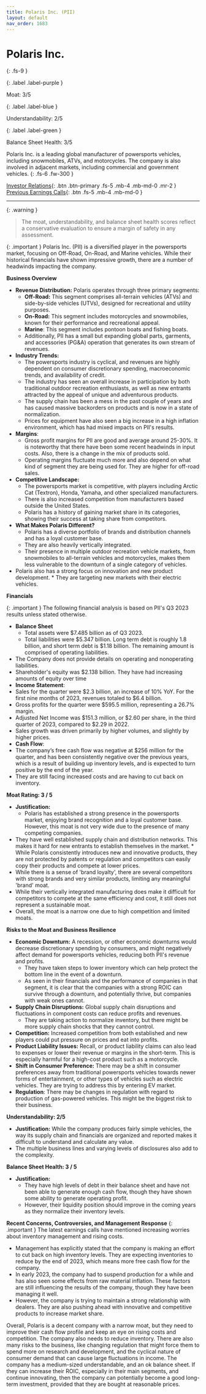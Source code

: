 ```yaml
---
title: Polaris Inc. (PII)
layout: default
nav_order: 1683
---
```


# Polaris Inc.
{: .fs-9 }

{: .label .label-purple }

Moat: 3/5

{: .label .label-blue }

Understandability: 2/5

{: .label .label-green }

Balance Sheet Health: 3/5

Polaris Inc. is a leading global manufacturer of powersports vehicles, including snowmobiles, ATVs, and motorcycles. The company is also involved in adjacent markets, including commercial and government vehicles.
{: .fs-6 .fw-300 }

[Investor Relations](https://www.google.com/search?q=PII+investor+relations){: .btn .btn-primary .fs-5 .mb-4 .mb-md-0 .mr-2 }
[Previous Earnings Calls](https://discountingcashflows.com/company/PII/transcripts/){: .btn .fs-5 .mb-4 .mb-md-0 }

---

{: .warning }
>The moat, understandability, and balance sheet health scores reflect a conservative evaluation to ensure a margin of safety in any assessment.



{: .important }
Polaris Inc. (PII) is a diversified player in the powersports market, focusing on Off-Road, On-Road, and Marine vehicles. While their historical financials have shown impressive growth, there are a number of headwinds impacting the company.

**Business Overview**

*   **Revenue Distribution:** Polaris operates through three primary segments:
    *   **Off-Road:** This segment comprises all-terrain vehicles (ATVs) and side-by-side vehicles (UTVs), designed for recreational and utility purposes. 
    *   **On-Road:** This segment includes motorcycles and snowmobiles, known for their performance and recreational appeal.
    *   **Marine**: This segment includes pontoon boats and fishing boats.
    *    Additionally, PII has a small but expanding global parts, garments, and accessories (PG&A) operation that generates its own stream of revenues.
*   **Industry Trends:** 
    *    The powersports industry is cyclical, and revenues are highly dependent on consumer discretionary spending, macroeconomic trends, and availability of credit. 
    *    The industry has seen an overall increase in participation by both traditional outdoor recreation enthusiasts, as well as new entrants attracted by the appeal of unique and adventurous products.
    *    The supply chain has been a mess in the past couple of years and has caused massive backorders on products and is now in a state of normalization. 
     *    Prices for equipment have also seen a big increase in a high inflation environment, which has had mixed impacts on PII's results.
*   **Margins**:
    *   Gross profit margins for PII are good and average around 25-30%. It is noteworthy that there have been some recent headwinds in input costs. Also, there is a change in the mix of products sold. 
    *  Operating margins fluctuate much more and also depend on what kind of segment they are being used for. They are higher for off-road sales. 
*   **Competitive Landscape:** 
    *    The powersports market is competitive, with players including Arctic Cat (Textron), Honda, Yamaha, and other specialized manufacturers. 
    *    There is also increased competition from manufacturers based outside the United States.
    *   Polaris has a history of gaining market share in its categories, showing their success at taking share from competitors. 
*  **What Makes Polaris Different?**
    * Polaris has a diverse portfolio of brands and distribution channels and has a loyal customer base.
     * They are also heavily vertically integrated. 
    *    Their presence in multiple outdoor recreation vehicle markets, from snowmobiles to all-terrain vehicles and motorcycles, makes them less vulnerable to the downturn of a single category of vehicles. 
  *   Polaris also has a strong focus on innovation and new product development.
    * They are targeting new markets with their electric vehicles.

**Financials**

{: .important }
The following financial analysis is based on PII's Q3 2023 results unless stated otherwise.

* **Balance Sheet**
  *  Total assets were $7.485 billion as of Q3 2023.
  * Total liabilities were $5.347 billion. Long term debt is roughly 1.8 billion, and short term debt is $1.18 billion. The remaining amount is comprised of operating liabilities.
 *  The Company does not provide details on operating and nonoperating liabilities.
  *  Shareholder's equity was $2.138 billion. They have had increasing amounts of equity over time
*  **Income Statement**:
  *   Sales for the quarter were $2.3 billion, an increase of 10% YoY. For the first nine months of 2023, revenues totaled to $6.4 billion.
  *   Gross profits for the quarter were $595.5 million, representing a 26.7% margin.
  *   Adjusted Net Income was $151.3 million, or $2.60 per share, in the third quarter of 2023, compared to $2.29 in 2022. 
  *  Sales growth was driven primarily by higher volumes, and slightly by higher prices. 
*   **Cash Flow**: 
   *   The company’s free cash flow was negative at $256 million for the quarter, and has been consistently negative over the previous years, which is a result of building up inventory levels, and is expected to turn positive by the end of the year. 
   *   They are still facing increased costs and are having to cut back on inventory. 

**Moat Rating: 3 / 5**

*   **Justification:**
    *  Polaris has established a strong presence in the powersports market, enjoying brand recognition and a loyal customer base. However, this moat is not very wide due to the presence of many competing companies.
   *   They have well established supply chain and distribution networks. This makes it hard for new entrants to establish themselves in the market.
    *   While Polaris consistently introduces new and innovative products, they are not protected by patents or regulation and competitors can easily copy their products and compete at lower prices. 
   *   While there is a sense of 'brand loyalty', there are several competitors with strong brands and very similar products, limiting any meaningful 'brand' moat. 
  *    While their vertically integrated manufacturing does make it difficult for competitors to compete at the same efficiency and cost, it still does not represent a sustainable moat.
   *  Overall, the moat is a narrow one due to high competition and limited moats.

**Risks to the Moat and Business Resilience**

*   **Economic Downturn:** A recession, or other economic downturns would decrease discretionary spending by consumers, and might negatively affect demand for powersports vehicles, reducing both PII's revenue and profits. 
    *   They have taken steps to lower inventory which can help protect the bottom line in the event of a downturn.
    *  As seen in their financials and the performance of companies in that segment, it is clear that the companies with a strong ROIC can survive through a downturn, and potentially thrive, but companies with weak ones cannot.
*   **Supply Chain Disruptions:** Global supply chain disruptions and fluctuations in component costs can reduce profits and revenues.
    * They are taking action to normalize inventory, but there might be more supply chain shocks that they cannot control.
*   **Competition:** Increased competition from both established and new players could put pressure on prices and eat into profits. 
*   **Product Liability Issues:** Recall, or product liability claims can also lead to expenses or lower their revenue or margins in the short-term. This is especially harmful for a high-cost product such as a motorcycle.
*   **Shift in Consumer Preference:** There may be a shift in consumer preferences away from traditional powersports vehicles towards newer forms of entertainment, or other types of vehicles such as electric vehicles. They are trying to address this by entering EV market.
*   **Regulation**: There may be changes in regulation with regard to production of gas-powered vehicles. This might be the biggest risk to their business.

**Understandability: 2/5**

*   **Justification:** While the company produces fairly simple vehicles, the way its supply chain and financials are organized and reported makes it difficult to understand and calculate any value. 
   * The multiple business lines and varying levels of disclosures also add to the complexity.

**Balance Sheet Health: 3 / 5**
*   **Justification:**
    * They have high levels of debt in their balance sheet and have not been able to generate enough cash flow, though they have shown some ability to generate operating profit.
     *   However, their liquidity position should improve in the coming years as they normalize their inventory levels.

**Recent Concerns, Controversies, and Management Response**
{: .important }
The latest earnings calls have mentioned increasing worries about inventory management and rising costs.

*    Management has explicitly stated that the company is making an effort to cut back on high inventory levels. They are expecting inventories to reduce by the end of 2023, which means more free cash flow for the company.
 *   In early 2023, the company had to suspend production for a while and has also seen some effects from raw material inflation. These factors are still influencing the results of the company, though they have been managing it well.
*   However, the company is trying to maintain a strong relationship with dealers. They are also pushing ahead with innovative and competitive products to increase market share.

Overall, Polaris is a decent company with a narrow moat, but they need to improve their cash flow profile and keep an eye on rising costs and competition. The company also needs to reduce inventory. There are also many risks to the business, like changing regulation that might force them to spend more on research and development, and the cyclical nature of consumer demand that can cause large fluctuations in income. The company has a medium-sized understandable, and an ok balance sheet. If they can increase their ROIC, especially in their main segments, and continue innovating, then the company can potentially become a good long-term investment, provided that they are bought at reasonable prices.